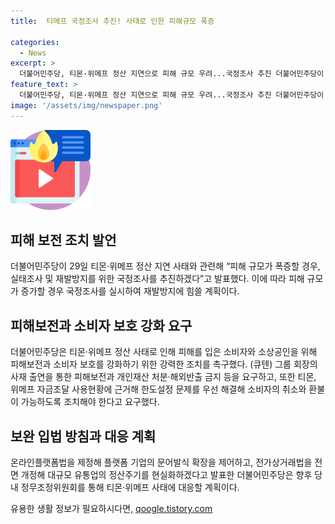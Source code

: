 ```yaml
---
title:  티메프 국정조사 추진! 사태로 인한 피해규모 폭증

categories:
  - News
excerpt: >
  더불어민주당, 티몬·위메프 정산 지연으로 피해 규모 우려...국정조사 추진 더불어민주당이 29일 티몬·위메프 정산 지연 사태에 대해 국정조사를 추진하겠다고 밝혔다. 이에 따라 피해규모가 확대될 경우 대규모 국정조사를 실시하고, 피해보전 및 재발방지에 주력할 것으로 예상된다. 또한, 온라인플랫폼법 제정 및 전가상거래법 개정으로 플랫폼 기업의 확장을 제어하고, 대규모 유통업의 정산주기를 현실화할 방침이다. 클릭하면 더 알아보기!
feature_text: >
  더불어민주당, 티몬·위메프 정산 지연으로 피해 규모 우려...국정조사 추진 더불어민주당이 29일 티몬·위메프 정산 지연 사태에 대해 국정조사를 추진하겠다고 밝혔다. 이에 따라 피해규모가 확대될 경우 대규모 국정조사를 실시하고, 피해보전 및 재발방지에 주력할 것으로 예상된다. 또한, 온라인플랫폼법 제정 및 전가상거래법 개정으로 플랫폼 기업의 확장을 제어하고, 대규모 유통업의 정산주기를 현실화할 방침이다. 클릭하면 더 알아보기!
image: '/assets/img/newspaper.png'
---
```


<p><img src="/assets/img/news.png" alt="rentncar 속보" /></p>

<h2 data-ke-size="size26">피해 보전 조치 발언</h2>

<p data-ke-size="size16">더불어민주당이 29일 티몬·위메프 정산 지연 사태와 관련해 “피해 규모가 폭증할 경우, 실태조사 및 재발방지를 위한 국정조사를 추진하겠다”고 발표했다. 이에 따라 피해 규모가 증가할 경우 국정조사를 실시하여 재발방지에 힘쓸 계획이다.</p>

<h2 data-ke-size="size26">피해보전과 소비자 보호 강화 요구</h2>

<p data-ke-size="size16">더불어민주당은 티몬·위메프 정산 사태로 인해 피해를 입은 소비자와 소상공인을 위해 피해보전과 소비자 보호를 강화하기 위한 강력한 조치를 촉구했다. (큐텐) 그룹 회장의 사재 출연을 통한 피해보전과 개인재산 처분·해외반출 금지 등을 요구하고, 또한 티몬, 위메프 자금조달 사용현황에 근거해 한도설정 문제를 우선 해결해 소비자의 취소와 환불이 가능하도록 조치해야 한다고 요구했다.</p>

<h2 data-ke-size="size26">보완 입법 방침과 대응 계획</h2>

<p data-ke-size="size16">온라인플랫폼법을 제정해 플랫폼 기업의 문어발식 확장을 제어하고, 전가상거래법을 전면 개정해 대규모 유통업의 정산주기를 현실화하겠다고 발표한 더불어민주당은 향후 당내 정무조정위원회를 통해 티몬·위메프 사태에 대응할 계획이다.</p>
유용한 생활 정보가 필요하시다면, <a href="https://qoogle.tistory.com" rel="dofollow">qoogle.tistory.com</a>


